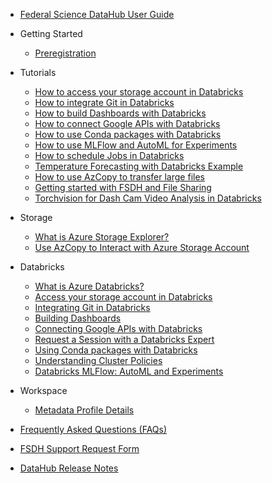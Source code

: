- [Federal Science DataHub User Guide](/UserGuide/User-Guide.md)
- Getting Started
  - [Preregistration](/UserGuide/Preregistration/Preregistration.md)
- Tutorials
  - [How to access your storage account in Databricks](/UserGuide/Databricks/Access-your-storage-account-in-Databricks.md)
  - [How to integrate Git in Databricks](/UserGuide/Databricks/Git-Integration.md)
  - [How to build Dashboards with Databricks](/UserGuide/Databricks/Dashboarding.md)
  - [How to connect Google APIs with Databricks](/UserGuide/Databricks/Connecting-Google-API.md)
  - [How to use Conda packages with Databricks](/UserGuide/Databricks/Conda-Packages.md)  
  - [How to use MLFlow and AutoML for Experiments](/UserGuide/Databricks/Experiments-Automl.md)
  - [How to schedule Jobs in Databricks](/UserGuide/Databricks/Workflows.md)
  - [Temperature Forecasting with Databricks Example](/UserGuide/Tutorials/SST-Forecasting.md)
  - [How to use AzCopy to transfer large files](/UserGuide/Databricks/AzCopy.md)
  - [Getting started with FSDH and File Sharing](/UserGuide/Tutorials/UseCase1.md)
  - [Torchvision for Dash Cam Video Analysis in Databricks](/UserGuide/Tutorials/Torchvision.md)

- Storage
  - [What is Azure Storage Explorer?](/UserGuide/Storage/Datahub-AzureStorage.md)
  - [Use AzCopy to Interact with Azure Storage Account](/UserGuide/Storage/Use-AzCopy.md)

- Databricks
  - [What is Azure Databricks?](/UserGuide/Databricks/Databricks.md)
  - [Access your storage account in Databricks](/UserGuide/Databricks/Access-your-storage-account-in-Databricks.md)
  - [Integrating Git in Databricks](/UserGuide/Databricks/Git-Integration.md)
  - [Building Dashboards](/UserGuide/Databricks/Dashboarding.md)
  - [Connecting Google APIs with Databricks](/UserGuide/Databricks/Connecting-Google-API.md)
  - [Request a Session with a Databricks Expert](/UserGuide/Databricks/Request-databricks-session.md)
  - [Using Conda packages with Databricks](/UserGuide/Databricks/Conda-Packages.md)
  - [Understanding Cluster Policies](/UserGuide/Databricks/Cluster-Policies.md)
  - [Databricks MLFlow: AutoML and Experiments](/UserGuide/Databricks/Experiments-Automl.md)

- Workspace
  - [Metadata Profile Details](/UserGuide/Workspace/Workspace-Profile-Metadata.md)

- [Frequently Asked Questions (FAQs)](/UserGuide/FSDH-FAQs.md)

- [FSDH Support Request Form](/UserGuide/FSDH-Support-Request-Form.md)

- [DataHub Release Notes](/UserGuide/Release-Notes.md)
